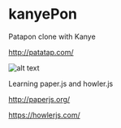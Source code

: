 # kanyePon
Patapon clone with Kanye

http://patatap.com/

![alt text](https://github.com/jasonw80702/kanyePon/blob/master/assets/images/kanyePon.gif)

Learning paper.js and howler.js

http://paperjs.org/

https://howlerjs.com/

